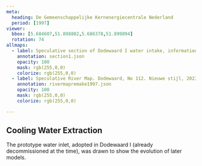 ```yaml
---
meta:
  heading: De Gemeenschappelijke Kernenergiecentrale Nederland
  period: [1997]
viewer:
  bbox: [5.684607,51.898802,5.686378,51.899894]
  rotation: 74
allmaps:
  - label: Speculative section of Dodewaard I water intake, information brochure of GKN (2004). 2023. 297 x 105 mm. Scale 1:500. The Berlage.
    annotation: section1.json
    opacity: 100
    mask: rgb(255,0,0)
    colorize: rgb(255,0,0)
  - label: Speculative River Map. Dodewaard, No 112. Nieuwe stijl, 2023. 1000x580  mm. Scale 1:5000. The Berlage. Based on River Map Gedeelte Waal, No 112. Nieuwe stijl, 1997. Photographs of film projections. Scale 1:5000. Nationaal Archief, Den Haag.
    annotation: rivermapremake1997.json
    opacity: 100
    mask: rgb(255,0,0)
    colorize: rgb(255,0,0)

---
```


## Cooling Water Extraction

The prototype water inlet, adopted in Dodewaard I (already decommissioned at the time), was drawn to show the evolution of later models.